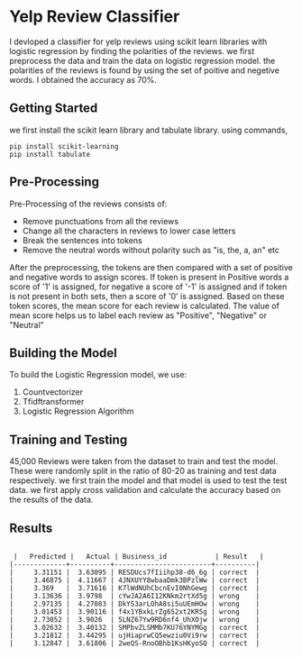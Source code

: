 # Yelp Review Classifier

I devloped a classifier for yelp reviews using scikit learn libraries with logistic regression by finding the polarities of the reviews. we first preprocess the data and train the data on logistic regression model. the polarities of the reviews is found by using the set of poitive and negetive words. I obtained the accuracy as 70%.
 

## Getting Started

we first install the scikit learn library and tabulate library. using commands,
```
pip install scikit-learning
pip install tabulate
```

## Pre-Processing

Pre-Processing of the reviews consists of:

* Remove punctuations from all the reviews
* Change all the characters in reviews to lower case letters
* Break the sentences into tokens 
* Remove the neutral words without polarity such as "is, the, a, an" etc

After the preprocessing, the tokens are then compared with a set of positive and negative words to assign scores. If token is present in Positive words a score of '1' is assigned, for negative a score of '-1' is assigned and if token is not present in both sets, then a score of '0' is assigned. Based on these token scores, the mean score for each review is calculated. The value of mean score helps us to label each review as "Positive", "Negative" or "Neutral"

## Building the Model

To build the Logistic Regression model, we use:
1. Countvectorizer
2. Tfidftransformer
3. Logistic Regression Algorithm

## Training and Testing

45,000 Reviews were taken from the dataset to train and test the model. These were randomly split in the ratio of 80-20 as training and test data respectively. we first train the model and that model is used to test the test data. we first apply cross validation and calculate the accuracy based on the results of the data.

## Results

```

 |   Predicted |   Actual | Business_id            | Result   |
|-------------+----------+------------------------+----------|
|     3.31151 |  3.63095 | RESDUcs7fIiihp38-d6_6g | correct  |
|     3.46875 |  4.11667 | 4JNXUYY8wbaaDmk3BPzlWw | correct  |
|     3.369   |  3.71616 | K7lWdNUhCbcnEvI0NhGewg | correct  |
|     3.13636 |  3.9798  | cYwJA2A6I12KNkm2rtXd5g | wrong    |
|     2.97135 |  4.27083 | DkYS3arLOhA8si5uUEmHOw | wrong    |
|     3.01453 |  3.90116 | f4x1YBxkLrZg652xt2KR5g | wrong    |
|     2.73052 |  3.9026  | 5LNZ67Yw9RD6nf4_UhXOjw | wrong    |
|     3.02632 |  3.40132 | SMPbvZLSMMb7KU76YNYMGg | correct  |
|     3.21812 |  3.44295 | ujHiaprwCQ5ewziu0Vi9rw | correct  |
|     3.12847 |  3.61806 | 2weQS-RnoOBhb1KsHKyoSQ | correct  |

```
